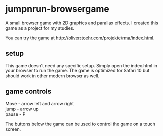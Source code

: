 # jumpnrun-browsergame
A small browser game with 2D graphics and parallax effects.
I created this game as a project for my studies.

You can try the game at http://oliverstoehr.com/projekte/rma/index.html.

## setup
This game doesn't need any specific setup. Simply open the index.html in your browser to run the game.
The game is optimized for Safari 10 but should work in other modern browser as well.

## game controls
Move - arrow left and arrow right  
jump - arrow up  
pause - P

The buttons below the game can be used to control the game on a touch screen.
